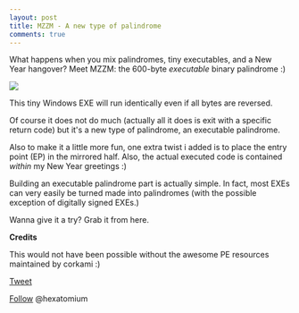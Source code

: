 ```yaml
---
layout: post
title: MZZM - A new type of palindrome
comments: true
---
```


  What happens when you mix palindromes, tiny executables, and a New Year hangover? 
  Meet MZZM: the 600-byte *executable* binary palindrome :)

<img src=http://i.imgur.com/OXHphWP.png>

  This tiny Windows EXE will run identically even if all bytes are reversed.
  
  Of course it does not do much (actually all it does is exit with a specific return code) but
  it's a new type of palindrome, an executable palindrome.

  Also to make it a little more fun, one extra twist i added is to place the entry point (EP) in the mirrored half. Also, the actual executed code is contained *within* my New Year greetings :) 
  
  Building an executable palindrome part is actually simple. In fact, most EXEs can very easily be turned made into palindromes (with the possible exception of digitally signed EXEs.)

Wanna give it a try?  Grab it from here.
  
 **Credits**
 
   This would not have been possible without the awesome PE resources maintained by corkami :)
   

<a href="http://twitter.com/share" class="twitter-share-button" 
data-url="http://hexatomium.github.io/2016/01/04/an-executable-palindrome/" data-text="MZZM - The 600-Byte Palindrome Executable"  data-count="horizontal">Tweet</a>
<script type="text/javascript" src="http://platform.twitter.com/widgets.js"></script>

<A href=https://twitter.com/hexatomium>Follow</A> @hexatomium
   
